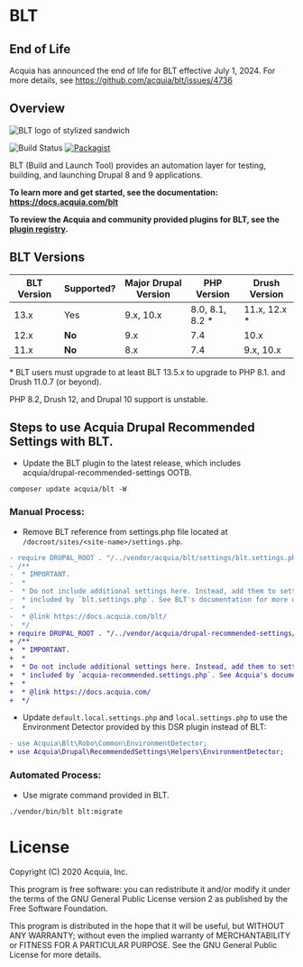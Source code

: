 # BLT

## End of Life 

Acquia has announced the end of life for BLT effective July 1, 2024. For more details, see https://github.com/acquia/blt/issues/4736

## Overview

![BLT logo of stylized sandwich](https://github.com/acquia/blt/raw/11.x/docs/_static/blt-logo.png)

![Build Status](https://github.com/acquia/blt/actions/workflows/orca.yml/badge.svg?main) [![Packagist](https://img.shields.io/packagist/v/acquia/blt.svg)](https://packagist.org/packages/acquia/blt)

BLT (Build and Launch Tool) provides an automation layer for testing, building, and launching Drupal 8 and 9 applications.

**To learn more and get started, see the documentation: https://docs.acquia.com/blt**

**To review the Acquia and community provided plugins for BLT, see the [plugin registry](https://support-acquia.force.com/s/article/360046918614-Acquia-BLT-Plugins).**

## BLT Versions

| BLT Version | Supported? | Major Drupal Version | PHP Version     | Drush Version |
|-------------|------------|----------------------|-----------------|---------------|
| 13.x        | Yes        | 9.x, 10.x            | 8.0, 8.1, 8.2 * | 11.x, 12.x *  |
| 12.x        | **No**     | 9.x                  | 7.4             | 10.x          |
| 11.x        | **No**     | 8.x                  | 7.4             | 9.x, 10.x     |

\* BLT users must upgrade to at least BLT 13.5.x to upgrade to PHP 8.1. and Drush 11.0.7 (or beyond).

PHP 8.2, Drush 12, and Drupal 10 support is unstable.

## Steps to use Acquia Drupal Recommended Settings with BLT.

- Update the BLT plugin to the latest release, which includes acquia/drupal-recommended-settings OOTB.
```
composer update acquia/blt -W
```

### Manual Process:

- Remove BLT reference from settings.php file located at `/docroot/sites/<site-name>/settings.php`.
```diff
- require DRUPAL_ROOT . "/../vendor/acquia/blt/settings/blt.settings.php";
- /**
-  * IMPORTANT.
-  *
-  * Do not include additional settings here. Instead, add them to settings
-  * included by `blt.settings.php`. See BLT's documentation for more detail.
-  *
-  * @link https://docs.acquia.com/blt/
-  */
+ require DRUPAL_ROOT . "/../vendor/acquia/drupal-recommended-settings/settings/acquia-recommended.settings.php";
+ /**
+  * IMPORTANT.
+  *
+  * Do not include additional settings here. Instead, add them to settings
+  * included by `acquia-recommended.settings.php`. See Acquia's documentation for more detail.
+  *
+  * @link https://docs.acquia.com/
+  */
```

- Update `default.local.settings.php` and `local.settings.php` to use the
  Environment Detector provided by this DSR plugin instead of BLT:
```diff
- use Acquia\Blt\Robo\Common\EnvironmentDetector;
+ use Acquia\Drupal\RecommendedSettings\Helpers\EnvironmentDetector;
```

### Automated Process:
- Use migrate command provided in BLT.
```
./vendor/bin/blt blt:migrate
```

# License

Copyright (C) 2020 Acquia, Inc.

This program is free software: you can redistribute it and/or modify it under the terms of the GNU General Public License version 2 as published by the Free Software Foundation.

This program is distributed in the hope that it will be useful, but WITHOUT ANY WARRANTY; without even the implied warranty of MERCHANTABILITY or FITNESS FOR A PARTICULAR PURPOSE.  See the GNU General Public License for more details.
